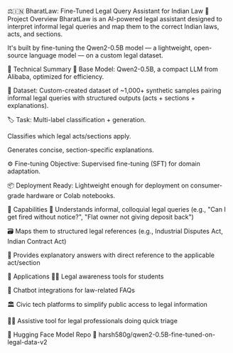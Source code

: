 ⚖️🇮🇳 BharatLaw: Fine-Tuned Legal Query Assistant for Indian Law
🧠 Project Overview
BharatLaw is an AI-powered legal assistant designed to interpret informal legal queries and map them to the correct Indian laws, acts, and sections.

It's built by fine-tuning the Qwen2-0.5B model — a lightweight, open-source language model — on a custom legal dataset.

🔧 Technical Summary
🧩 Base Model: Qwen2-0.5B, a compact LLM from Alibaba, optimized for efficiency.

📂 Dataset: Custom-created dataset of ~1,000+ synthetic samples pairing informal legal queries with structured outputs (acts + sections + explanations).

🏷️ Task: Multi-label classification + generation.

Classifies which legal acts/sections apply.

Generates concise, section-specific explanations.

⚙️ Fine-tuning Objective: Supervised fine-tuning (SFT) for domain adaptation.

📦 Deployment Ready: Lightweight enough for deployment on consumer-grade hardware or Colab notebooks.

🧠 Capabilities
🤖 Understands informal, colloquial legal queries (e.g., "Can I get fired without notice?", "Flat owner not giving deposit back")

🗃️ Maps them to structured legal references (e.g., Industrial Disputes Act, Indian Contract Act)

🧾 Provides explanatory answers with direct reference to the applicable act/section

📌 Applications
🧑‍🎓 Legal awareness tools for students

📱 Chatbot integrations for law-related FAQs

🏛️ Civic tech platforms to simplify public access to legal information

🧑‍💼 Assistive tool for legal professionals doing quick triage

🔗 Hugging Face Model Repo
📍 harsh580g/qwen2-0.5B-fine-tuned-on-legal-data-v2

